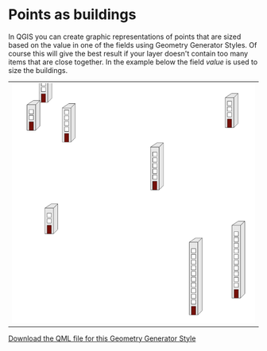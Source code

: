 # Points as buildings
In QGIS you can create graphic representations of points that are sized based on the value in one of the fields using Geometry Generator Styles.  Of course this will give the best result if your layer doesn't contain too many items that are close together. In the example below the field *value* is used to size the buildings.

<table><tr><td><a href="https://gitlab.com/GIS-projects/qgis-geometry-generator-examples/raw/master/QML-files/points_as_building/points_as_building.qml?inline=false"><img src="../../Example_images/points_as_building.png"></a></td></tr></table> 

[Download the QML file for this Geometry Generator Style](https://gitlab.com/GIS-projects/qgis-geometry-generator-examples/raw/master/QML-files/points_as_building/points_as_building.qml?inline=false)
